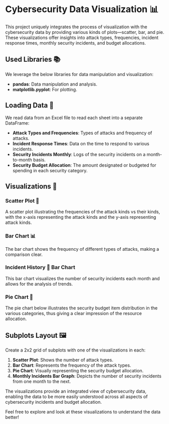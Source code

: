 # Cybersecurity Data Visualization 📊

This project uniquely integrates the process of visualization with the cybersecurity data by providing various kinds of plots—scatter, bar, and pie. These visualizations offer insights into attack types, frequencies, incident response times, monthly security incidents, and budget allocations.

## Used Libraries 📚

We leverage the below libraries for data manipulation and visualization:

- **pandas**: Data manipulation and analysis.
- **matplotlib.pyplot**: For plotting.

## Loading Data 📂

We read data from an Excel file to read each sheet into a separate DataFrame:

- **Attack Types and Frequencies**: Types of attacks and frequency of attacks.
- **Incident Response Times**: Data on the time to respond to various incidents.
- **Security Incidents Monthly**: Logs of the security incidents on a month-to-month basis.
- **Security Budget Allocation**: The amount designated or budgeted for spending in each security category.

## Visualizations 🎨

### Scatter Plot 🔵

A scatter plot illustrating the frequencies of the attack kinds vs their kinds, with the x-axis representing the attack kinds and the y-axis representing attack kinds.

### Bar Chart 📊

The bar chart shows the frequency of different types of attacks, making a comparison clear.

### Incident History 📅 Bar Chart

This bar chart visualizes the number of security incidents each month and allows for the analysis of trends.

### Pie Chart 🍰

The pie chart below illustrates the security budget item distribution in the various categories, thus giving a clear impression of the resource allocation.

## Subplots Layout 🖼️

Create a 2x2 grid of subplots with one of the visualizations in each:

1. **Scatter Plot**: Shows the number of attack types.
2. **Bar Chart**: Represents the frequency of the attack types.
3. **Pie Chart**: Visually representing the security budget allocation.
4. **Monthly Incidents Bar Graph**: Depicts the number of security incidents from one month to the next.

The visualizations provide an integrated view of cybersecurity data, enabling the data to be more easily understood across all aspects of cybersecurity incidents and budget allocation.

Feel free to explore and look at these visualizations to understand the data better!
